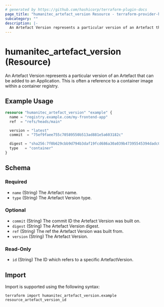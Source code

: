 ```yaml
---
# generated by https://github.com/hashicorp/terraform-plugin-docs
page_title: "humanitec_artefact_version Resource - terraform-provider-humanitec"
subcategory: ""
description: |-
  An Artefact Version represents a particular version of an Artefact that can be added to an Application. This is often a reference to a container image within a container registry.
---
```


# humanitec_artefact_version (Resource)

An Artefact Version represents a particular version of an Artefact that can be added to an Application. This is often a reference to a container image within a container registry.

## Example Usage

```terraform
resource "humanitec_artefact_version" "example" {
  name = "registry.example.com/my-frontend-app"
  ref  = "refs/heads/main"

  version = "latest"
  commit  = "75ef9faee755c70589550b513ad881e5a603182c"

  digest = "sha256:7f0b629cbb9d794b3daf19fcd686a30a039b47395545394dadc0574744996a87"
  type   = "container"
}
```

<!-- schema generated by tfplugindocs -->
## Schema

### Required

- `name` (String) The Artefact name.
- `type` (String) The Artefact Version type.

### Optional

- `commit` (String) The commit ID the Artefact Version was built on.
- `digest` (String) The Artefact Version digest.
- `ref` (String) The ref the Artefact Version was built from.
- `version` (String) The Artefact Version.

### Read-Only

- `id` (String) The ID which refers to a specific ArtefactVersion.

## Import

Import is supported using the following syntax:

```shell
terraform import humanitec_artefact_version.example resource_artefact_version_id
```
